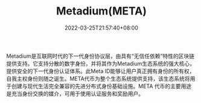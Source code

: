 ﻿---
weight: 
title: "Metadium(META)"
description: "Metadium是互联网时代的下一代身份协议层，由具有“无信任依赖”特性的区块链提供支持"
date: 2022-03-25T21:57:40+08:00
lastmod: 2022-03-25T16:45:40+08:00
draft: false
authors: ["Metabd"]
featuredImage: "metadiummeta.webp"
link: ""
tags: ["数字代币","Metadium(META)"]
categories: ["navigation"]
navigation: ["数字代币"]
lightgallery: true
toc: true
pinned: false
recommend: false
recommend1: false
---
Metadium是互联网时代的下一代身份协议层，由具有“无信任依赖”特性的区块链提供支持。它支持分散的数字身份，并将其作为Metadium生态系统的强大核心，提供安全的下一代身份认证体系。此Meta ID能够让用户真正拥有身份的所有权，自我主权身份则随之诞生。META代币为整个生态系统提供支持，该生态系统将用于创建与现代生活完全兼容的先进分布式身份基础设施。META 代币的主要用途是充当身份交换的媒介，可用于使用认证服务和奖励用户。
